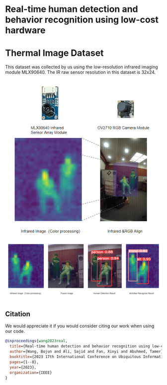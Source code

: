 # Real-time human detection and behavior recognition using low-cost hardware
# Thermal Image Dataset

This dataset was collected by us using the low-resolution infrared imaging module MLX90640. The IR raw sensor resolution in this dataset is 32x24.

![alt text](preprocessing.png "Devices & Preprocessing")
![alt text](result.png "Predict Result")


## Citation
We would appreciate it if you would consider citing our work when using our code.

```bibtex
@inproceedings{wang2023real,
  title={Real-time human detection and behavior recognition using low-cost hardware},
  author={Wang, Bojun and Ali, Sajid and Fan, Xinyi and Abuhmed, Tamer},
  booktitle={2023 17th International Conference on Ubiquitous Information Management and Communication (IMCOM)},
  pages={1--8},
  year={2023},
  organization={IEEE}
}
```
